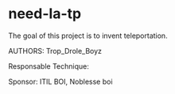 # need-la-tp
The goal of this project is to invent teleportation.

AUTHORS:
Trop_Drole_Boyz

Responsable Technique:

Sponsor: ITIL BOI, Noblesse boi
